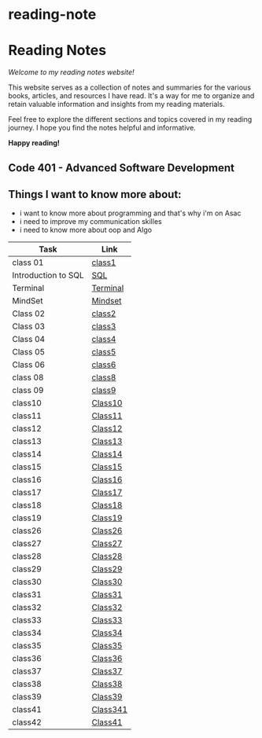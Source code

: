 # reading-note

# Reading Notes

*Welcome to my reading notes website!*

This website serves as a collection of notes and summaries for the various books, articles, and resources I have read. It's a way for me to organize and retain valuable information and insights from my reading materials.

Feel free to explore the different sections and topics covered in my reading journey. I hope you find the notes helpful and informative.

**Happy reading!**

## Code 401 - Advanced Software Development


## Things I want to know more about:
 - i want to know more about programming and that's why i'm on Asac
 - i need to improve my communication skilles 
 - i need to know more about oop and Algo


| Task                | Link                            |
|---------------------|---------------------------------|
| class 01            | [class1](./ReadingClass1.md)    |
| Introduction to SQL | [SQL](./SQL.md)                 |
| Terminal            | [Terminal](./Terminal.md)       |
| MindSet             | [Mindset](./mindset.md)         |
| Class 02            | [class2](./ReadingClass2.md)    |
| Class 03            | [class3](./ReadingClass3.md)    |
| Class 04            | [class4](./ReadingClass4.md)    |
| Class 05            | [class5](./ReadingClass5.md)    |
| Class 06            | [class6](./ReadingClass6.md)    |
| class 08            | [class8](./ReadingClass8.md)    |
| class 09            | [class9](./ReadingClass9.md)    |
 | class10             | [Class10](./ReadingClass10.md)  |
 | class11             | [Class11](./ReadingClass11.md)  |
| class12             | [Class12](./ReadingClass12.md)  |
 | class13             | [Class13](./ReadingClass13.md)  | 
| class14             | [Class14](./ReadingClass14.md)  | 
| class15             | [Class15](./ReadingClass15.md)  | 
| class16             | [Class16](./ReadingClass16.md)  | 
| class17             | [Class17](./ReadingClass17.md)  | 
| class18             | [Class18](./ReadingClass18.md)  |
| class19             | [Class19](./ReadingClass19.md)  |
| class26             | [Class26](./ReadingClass26.md)  |
| class27             | [Class27](./ReadingClass27.md)  |
| class28             | [Class28](./ReadingClass28.md)  |
| class29             | [Class29](./ReadingClass29.md)  |
| class30             | [Class30](./ReadingClass30.md)  |
| class31             | [Class31](./ReadingClass31.md)  |
| class32             | [Class32](./ReadingClass32.md)  |
| class33             | [Class33](./ReadingClass33.md)  |
| class34             | [Class34](./ReadingClass34.md)  |
| class35             | [Class35](./ReadingClass35.md)  |
| class36             | [Class36](./ReadingClass36.md)  |
| class37             | [Class37](./ReadingClass37.md)  |
| class38             | [Class38](./ReadingClass38.md)  |
| class39             | [Class39](./ReadingClass39.md)  |
| class41             | [Class341](./ReadingClass40.md) |
| class42             | [Class41](./ReadingClass42.md)  |










